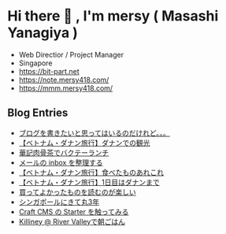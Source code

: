 # Hi there 👋 , I'm mersy ( Masashi Yanagiya )

- Web Directior / Project Manager
- Singapore
- https://bit-part.net
- https://note.mersy418.com/
- https://mmm.mersy418.com/

## Blog Entries
<!-- BLOG-POST-LIST:START -->
- [ブログを書きたいと思ってはいるのだけれど。。。](https://mersy.hatenablog.com/entry/2025/01/06/054441)
- [【ベトナム・ダナン旅行】ダナンでの観光](https://mersy.hatenablog.com/entry/2025/01/05/204735)
- [華記肉骨茶でバクテーランチ](https://mersy.hatenablog.com/entry/2025/01/04/184514)
- [メールの inbox を整理する](https://mersy.hatenablog.com/entry/2025/01/03/170603)
- [【ベトナム・ダナン旅行】食べたものあれこれ](https://mersy.hatenablog.com/entry/2025/01/02/121720)
- [【ベトナム・ダナン旅行】1日目はダナンまで](https://mersy.hatenablog.com/entry/2025/01/01/000000)
- [買ってよかったものを読むのが楽しい](https://mersy.hatenablog.com/entry/2024/12/30/081148)
- [シンガポールにきて丸3年](https://mersy.hatenablog.com/entry/2024/12/29/212726)
- [Craft CMS の Starter を触ってみる](https://zenn.dev/mersy/articles/72ea198a9aa00f)
- [Killiney @ River Valleyで朝ごはん](https://mersy.hatenablog.com/entry/2024/12/08/124741)
<!-- BLOG-POST-LIST:END -->
